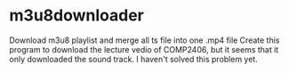 # m3u8downloader
Download m3u8 playlist and merge all ts file into one .mp4 file
Create this program to download the lecture vedio of COMP2406, but it seems that it only downloaded the sound track. 
I haven't solved this problem yet.
